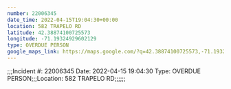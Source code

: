 ```yaml
---
number: 22006345
date_time: 2022-04-15T19:04:30+00:00
location: 582 TRAPELO RD
latitude: 42.38874100725573
longitude: -71.19324929602129
type: OVERDUE PERSON
google_maps_link: https://maps.google.com/?q=42.38874100725573,-71.19324929602129
---
```


;;;Incident #: 22006345  Date: 2022-04-15 19:04:30   Type: OVERDUE PERSON;;;Location: 582 TRAPELO RD;;;;;;
